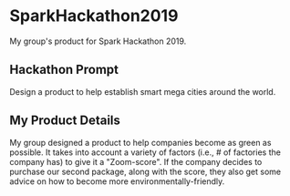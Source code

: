 # SparkHackathon2019
My group's product for Spark Hackathon 2019.

## Hackathon Prompt
Design a product to help establish smart mega cities around the world.

## My Product Details
My group designed a product to help companies become as green as possible. It takes into account a variety of factors (i.e., # of factories the company has) to give it a "Zoom-score". If the company decides to purchase our second package, along with the score, they also get some advice on how to become more environmentally-friendly.
